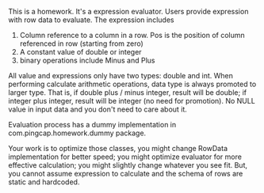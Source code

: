 This is a homework.
It's a expression evaluator. Users provide expression with row data to evaluate.
The expression includes 

1. Column reference to a column in a row. Pos is the position of column referenced in row (starting from zero)
2. A constant value of double or integer
3. binary operations include Minus and Plus

All value and expressions only have two types: double and int. When performing calculate arithmetic operations, data type is always promoted to larger type. That is, if double plus / minus integer, result will be double; if integer plus integer, result will be integer (no need for promotion).
No NULL value in input data and you don't need to care about it.

Evaluation process has a dummy implementation in com.pingcap.homework.dummy package. 

Your work is to optimize those classes, you might change RowData implementation for better speed; you might optimize evaluator for more effective calculation; you might slightly change whatever you see fit.
But, you cannot assume expression to calculate and the schema of rows are static and hardcoded.

